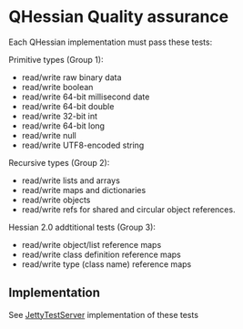 # QHessian Quality assurance #

Each QHessian implementation must pass these tests:

Primitive types (Group 1):
  * read/write raw binary data
  * read/write boolean
  * read/write 64-bit millisecond date
  * read/write 64-bit double
  * read/write 32-bit int
  * read/write 64-bit long
  * read/write null
  * read/write UTF8-encoded string

Recursive types (Group 2):
  * read/write lists and arrays
  * read/write maps and dictionaries
  * read/write objects
  * read/write refs for shared and circular object references.

Hessian 2.0 addtitional tests (Group 3):
  * read/write object/list reference maps
  * read/write class definition reference maps
  * read/write type (class name) reference maps

## Implementation ##

See [JettyTestServer](JettyTestServer.md) implementation of these tests